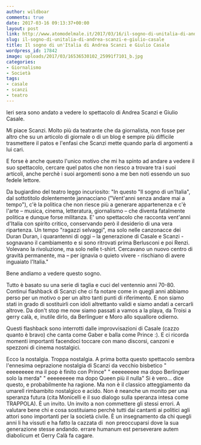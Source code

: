 ```yaml
---
author: wildboar
comments: true
date: 2017-03-16 09:13:37+00:00
layout: post
link: http://www.atomodelmale.it/2017/03/16/il-sogno-di-unitalia-di-andrea-scanzi-e-giulio-casale/
slug: il-sogno-di-unitalia-di-andrea-scanzi-e-giulio-casale
title: Il sogno di un'Italia di Andrea Scanzi e Giulio Casale
wordpress_id: 17842
image: uploads/2017/03/16536530102_25991f7101_b.jpg
categories:
- Giornalismo
- Società
tags:
- casale
- scanzi
- teatro
---
```


Ieri sera sono andato a vedere lo spettacolo di Andrea Scanzi e Giulio Casale.

Mi piace Scanzi. Molto più da teatrante che da giornalista, non fosse per altro che su un articolo di giornale o di un blog è sempre più difficile trasmettere il patos e l'enfasi che Scanzi mette quando parla di argomenti a lui cari.

E forse è anche questo l'unico motivo che mi ha spinto ad andare a vedere il suo spettacolo, cercare quel patos che non riesco a trovare tra i suoi articoli, anche perchè i suoi argomenti sono a me ben noti essendo un suo fedele lettore.

Da bugiardino del teatro leggo incuriosito:
"In questo "Il sogno di un'Italia", dal sottotitolo dolentemente jannacciano ("Vent'anni senza andare mai a tempo"), c'è la politica che non riesce più a generare appartenenza e c'è l'arte – musica, cinema, letteratura, giornalismo – che diventa fatalmente politica e dunque forse militanza. E' uno spettacolo che racconta vent'anni d'Italia con spirito critico, conservando però il desiderio di una vera ripartenza. Un tempo "ragazzi selvaggi", ma solo nelle canzonacce dei Duran Duran, i quarantenni di oggi – la generazione di Casale e Scanzi - sognavano il cambiamento e si sono ritrovati prima Berlusconi e poi Renzi. Volevano la rivoluzione, ma solo nelle t-shirt. Cercavano un nuovo centro di gravità permanente, ma – per ignavia o quieto vivere - rischiano di avere inguaiato l'Italia."

Bene andiamo a vedere questo sogno.

Tutto è basato su una serie di taglia e cuci del ventennio anni 70-80. Continui flashback di Scanzi che ci fa notare come in quegli anni abbiamo perso per un motivo o per un altro tanti punti di riferimento. E non siamo stati in grado di sostituirli con idoli altrettanto validi e siamo andati a cercarli altrove.
Da don't stop me now siamo passati a vamos a la playa, da Troisi a gerry calà, e, inutile dirlo, da Berlinguer e Moro allo squallore odierno.

Questi flashback sono interrotti dalle improvvisazioni di Casale (cazzo quanto è bravo) che canta come Gaber e balla come Prince :). E ci ricorda momenti importanti facendoci toccare con mano discorsi, canzoni e spezzoni di cinema nostalgici.

Ecco la nostalgia. Troppa nostalgia. A prima botta questo spettacolo sembra l'ennesima oeprazione nostalgia di Scanzi da vecchio bisbetico
" eeeeeeeee ma il pop è finito con Prince"
" eeeeeeeee ma dopo Berlinguer solo la merda"
" eeeeeeeee ma dopo Queen più il nulla"
Si è vero... dice questo, e probabilmente ha ragione. Ma non è il classico atteggiamento da umarell rimbambito nostalgico e acido. Non è neanche un monito per una speranza futura (cita Monicelli e il suo dialogo sulla speranza intesa come TRAPPOLA).
È un invito. Un invito a non commettere gli stessi errori. A valutare bene chi e cosa sostituiamo perchè tutti dai cantanti ai politici agli attori sono importanti per la società civile. È un insegnamento da chi quegli anni li ha vissuti e ha fatto la cazzata di  non preoccuparsi dove la sua generazione stesse andando.
errare humanum est perseverare autem diabolicum et Gerry Calà fa cagare.
